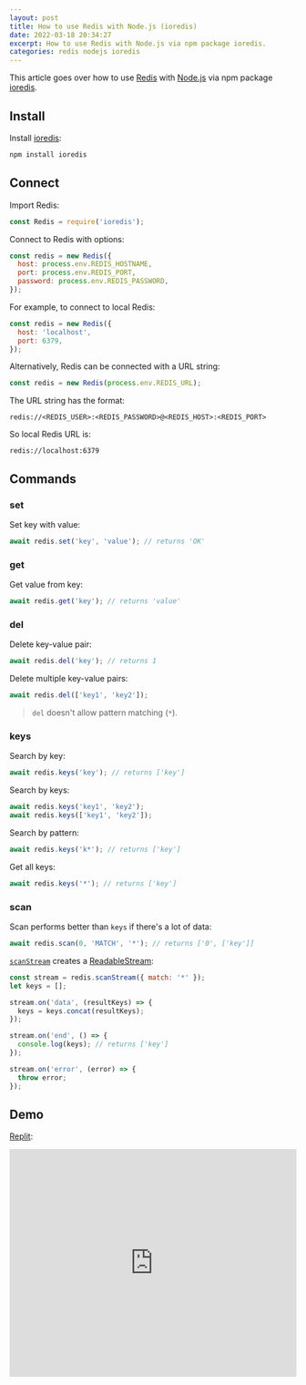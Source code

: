 ```yaml
---
layout: post
title: How to use Redis with Node.js (ioredis)
date: 2022-03-18 20:34:27
excerpt: How to use Redis with Node.js via npm package ioredis.
categories: redis nodejs ioredis
---
```


This article goes over how to use [Redis](https://redis.io/) with [Node.js](https://nodejs.org/) via npm package [ioredis](https://github.com/luin/ioredis).

## Install

Install [ioredis](https://www.npmjs.com/package/ioredis):

```sh
npm install ioredis
```

## Connect

Import Redis:

```js
const Redis = require('ioredis');
```

Connect to Redis with options:

```js
const redis = new Redis({
  host: process.env.REDIS_HOSTNAME,
  port: process.env.REDIS_PORT,
  password: process.env.REDIS_PASSWORD,
});
```

For example, to connect to local Redis:

```js
const redis = new Redis({
  host: 'localhost',
  port: 6379,
});
```

Alternatively, Redis can be connected with a URL string:

```js
const redis = new Redis(process.env.REDIS_URL);
```

The URL string has the format:

```
redis://<REDIS_USER>:<REDIS_PASSWORD>@<REDIS_HOST>:<REDIS_PORT>
```

So local Redis URL is:

```
redis://localhost:6379
```

## Commands

### set

Set key with value:

```js
await redis.set('key', 'value'); // returns 'OK'
```

### get

Get value from key:

```js
await redis.get('key'); // returns 'value'
```

### del

Delete key-value pair:

```js
await redis.del('key'); // returns 1
```

Delete multiple key-value pairs:

```js
await redis.del(['key1', 'key2']);
```

> `del` doesn't allow pattern matching (`*`).

### keys

Search by key:

```js
await redis.keys('key'); // returns ['key']
```

Search by keys:

```js
await redis.keys('key1', 'key2');
await redis.keys(['key1', 'key2']);
```

Search by pattern:

```js
await redis.keys('k*'); // returns ['key']
```

Get all keys:

```js
await redis.keys('*'); // returns ['key']
```

### scan

Scan performs better than `keys` if there's a lot of data:

```js
await redis.scan(0, 'MATCH', '*'); // returns ['0', ['key']]
```

[`scanStream`](https://github.com/luin/ioredis#streamify-scanning) creates a [ReadableStream](https://nodejs.org/api/stream.html):

```js
const stream = redis.scanStream({ match: '*' });
let keys = [];

stream.on('data', (resultKeys) => {
  keys = keys.concat(resultKeys);
});

stream.on('end', () => {
  console.log(keys); // returns ['key']
});

stream.on('error', (error) => {
  throw error;
});
```

## Demo

[Replit](https://replit.com/@remarkablemark/ioredis):

<iframe height="400px" width="100%" src="https://replit.com/@remarkablemark/ioredis?lite=true" scrolling="no" frameborder="no" allowtransparency="true" allowfullscreen="true" sandbox="allow-forms allow-pointer-lock allow-popups allow-same-origin allow-scripts allow-modals"></iframe>

